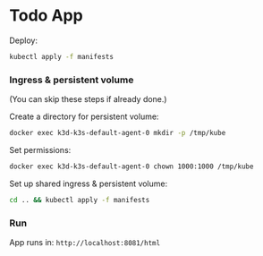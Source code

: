 # Todo App

Deploy:

```bash
kubectl apply -f manifests
```

### Ingress & persistent volume

(You can skip these steps if already done.)

Create a directory for persistent volume:

```bash
docker exec k3d-k3s-default-agent-0 mkdir -p /tmp/kube
```

Set permissions:

```bash
docker exec k3d-k3s-default-agent-0 chown 1000:1000 /tmp/kube
```

Set up shared ingress & persistent volume:

```bash
cd .. && kubectl apply -f manifests
```

### Run

App runs in: `http://localhost:8081/html`
